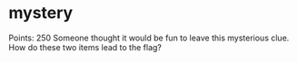 # mystery
Points: 250
Someone thought it would be fun to leave this mysterious clue. How do these two items lead to the flag?
